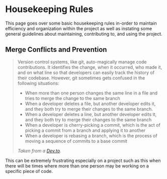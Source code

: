 # Housekeeping Rules
This page goes over some basic housekeeping rules in-order to maintain efficiency and organization within the project as well as instating some general guidelines about maintaining, contributing to, and using the project.

## Merge Conflicts and Prevention
> Version control systems, like git, auto-magically manage code contributions. It identifies the change, when it occurred, who made it, and on what line so that developers can easily track the history of their codebase. However, git sometimes gets confused in the following situations:
> 
> - When more than one person changes the same line in a file and tries to merge the change to the same branch
> - When a developer deletes a file, but another developer edits it, and they both try to merge their changes to the same branch.
> - When a developer deletes a line, but another developer edits it, and they both try to merge their changes to the same branch
> - When a developer is cherry-picking a commit, which is the act of picking a commit from a branch and applying it to another
> - When a developer is rebasing a branch, which is the process of moving a sequence of commits to a base commit
>
> *Taken from a [Dev.to](https://dev.to/github/how-to-prevent-merge-conflicts-or-at-least-have-less-of-them-109p).*
   
This can be extremely frustrating especially on a project such as this when there will be times where more than one person may be working on a specific piece of code. 